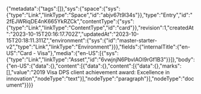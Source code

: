 {"metadata":{"tags":[]},"sys":{"space":{"sys":{"type":"Link","linkType":"Space","id":"abjv67t9l34s"}},"type":"Entry","id":"2fEJWRiqDE4nK665YkRZCk","contentType":{"sys":{"type":"Link","linkType":"ContentType","id":"card"}},"revision":1,"createdAt":"2023-10-15T20:16:17.702Z","updatedAt":"2023-10-15T20:18:11.311Z","environment":{"sys":{"id":"master-starter-v2","type":"Link","linkType":"Environment"}}},"fields":{"internalTitle":{"en-US":"Card - Visa"},"media":{"en-US":[{"sys":{"type":"Link","linkType":"Asset","id":"6vwjnjN6PbvlAOl9rGf1B3"}}]},"body":{"en-US":{"data":{},"content":[{"data":{},"content":[{"data":{},"marks":[],"value":"2019 Visa DPS client achievement award: Excellence in innovation","nodeType":"text"}],"nodeType":"paragraph"}],"nodeType":"document"}}}}
